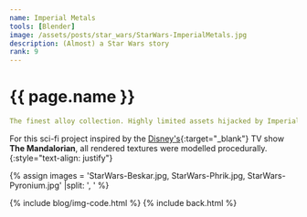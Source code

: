 ```yaml
---
name: Imperial Metals
tools: [Blender]
image: /assets/posts/star_wars/StarWars-ImperialMetals.jpg
description: (Almost) a Star Wars story
rank: 9
---
```


# {{ page.name }}
```yaml
The finest alloy collection. Highly limited assets hijacked by Imperial Forces for a greater Purpose.
```

For this sci-fi project inspired by the [Disney's](https://www.disneyplus.com){:target="_blank"} TV show **The Mandalorian**, all rendered textures were modelled procedurally.
{:style="text-align: justify"}

{% assign images = 'StarWars-Beskar.jpg, StarWars-Phrik.jpg, StarWars-Pyronium.jpg'  |split: ', ' %}

{% include blog/img-code.html %}
{% include back.html %}
